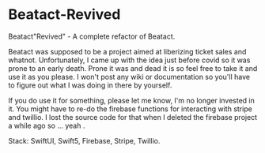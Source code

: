# Beatact-Revived

Beatact"Revived" - A complete refactor of Beatact.

Beatact was supposed to be a project aimed at liberizing ticket sales and whatnot. Unfortunately, I came up with the idea just before covid so it was 
prone to an early death. Prone it was and dead it is so feel free to take it and use it as you please. I won't post any wiki or documentation so
you'll have to figure out what I was doing in there by yourself. 

If you do use it for something, please let me know, I'm no longer invested in it. You might have to re-do the firebase functions for interacting with stripe and 
twillio. I lost the source code for that when I deleted the firebase project a while ago so ... yeah .

Stack: SwiftUI, Swift5, Firebase, Stripe, Twillio.
